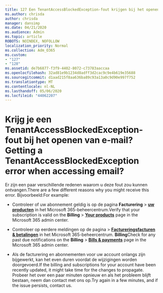 ```yaml
---
title: 127 Een TenantAccessBlockedException-fout krijgen bij het openen van e-mail?
ms.author: chrisda
author: chrisda
manager: dansimp
ms.date: 04/21/2020
ms.audience: Admin
ms.topic: article
ROBOTS: NOINDEX, NOFOLLOW
localization_priority: Normal
ms.collection: Adm_O365
ms.custom:
- "127"
- "128"
ms.assetid: de7b6877-f3f9-4402-8072-c73783aaccaa
ms.openlocfilehash: 32ad81e9b1234d8adff3d2cac9c9e4b619e35688
ms.sourcegitcommit: d1aad215f8aa636ba89c93a13a0c9d90e997f752
ms.translationtype: MT
ms.contentlocale: nl-NL
ms.lasthandoff: 05/06/2020
ms.locfileid: "44062207"
---
```

# <a name="getting-a-tenantaccessblockedexception-error-when-accessing-email"></a><span data-ttu-id="640a9-102">Krijg je een TenantAccessBlockedException-fout bij het openen van e-mail?</span><span class="sxs-lookup"><span data-stu-id="640a9-102">Getting a TenantAccessBlockedException error when accessing email?</span></span>

<span data-ttu-id="640a9-103">Er zijn een paar verschillende redenen waarom u deze fout zou kunnen ontvangen.</span><span class="sxs-lookup"><span data-stu-id="640a9-103">There are a few different reasons why you might receive this error.</span></span> <span data-ttu-id="640a9-104">Bijvoorbeeld:</span><span class="sxs-lookup"><span data-stu-id="640a9-104">For example:</span></span>

- <span data-ttu-id="640a9-105">Controleer of uw abonnement geldig is op de pagina **Facturering** \> **[uw producten](https://portal.office.com/adminportal/home#/subscriptions)** in het Microsoft 365-beheercentrum.</span><span class="sxs-lookup"><span data-stu-id="640a9-105">Verify that your subscription is valid on the **Billing** \> **[Your products](https://portal.office.com/adminportal/home#/subscriptions)** page in the Microsoft 365 admin center.</span></span>

- <span data-ttu-id="640a9-106">Controleer op eerdere meldingen op de pagina \> **[Factureringsfacturen & betalingen](https://portal.office.com/adminportal/home#/billoverview)** in het Microsoft 365-beheercentrum. **Billing**</span><span class="sxs-lookup"><span data-stu-id="640a9-106">Check for any past due notifications on the **Billing** \> **[Bills & payments](https://portal.office.com/adminportal/home#/billoverview)** page in the Microsoft 365 admin center.</span></span>

- <span data-ttu-id="640a9-107">Als de facturering en abonnementen voor uw account onlangs zijn bijgewerkt, kan het even duren voordat de wijzigingen worden doorgevoerd.</span><span class="sxs-lookup"><span data-stu-id="640a9-107">If the billing and subscriptions for your account have been recently updated, it might take time for the changes to propagate.</span></span> <span data-ttu-id="640a9-108">Probeer het over een paar minuten opnieuw en als het probleem blijft bestaan, neem dan contact met ons op.</span><span class="sxs-lookup"><span data-stu-id="640a9-108">Try again in a few minutes, and if the issue persists, contact us.</span></span>
